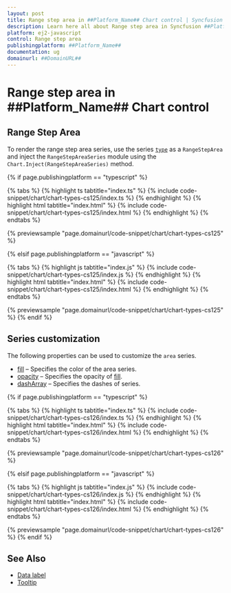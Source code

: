 ```yaml
---
layout: post
title: Range step area in ##Platform_Name## Chart control | Syncfusion
description: Learn here all about Range step area in Syncfusion ##Platform_Name## Chart control of Syncfusion Essential JS 2 and more.
platform: ej2-javascript
control: Range step area 
publishingplatform: ##Platform_Name##
documentation: ug
domainurl: ##DomainURL##
---
```


# Range step area in ##Platform_Name## Chart control

## Range Step Area

To render the range step area series, use the series [`type`](../api/chart/seriesModel/#type) as a `RangeStepArea` and inject the `RangeStepAreaSeries` module using the `Chart.Inject(RangeStepAreaSeries)` method.

{% if page.publishingplatform == "typescript" %}

 {% tabs %}
{% highlight ts tabtitle="index.ts" %}
{% include code-snippet/chart/chart-types-cs125/index.ts %}
{% endhighlight %}
{% highlight html tabtitle="index.html" %}
{% include code-snippet/chart/chart-types-cs125/index.html %}
{% endhighlight %}
{% endtabs %}
        
{% previewsample "page.domainurl/code-snippet/chart/chart-types-cs125" %}

{% elsif page.publishingplatform == "javascript" %}

{% tabs %}
{% highlight js tabtitle="index.js" %}
{% include code-snippet/chart/chart-types-cs125/index.js %}
{% endhighlight %}
{% highlight html tabtitle="index.html" %}
{% include code-snippet/chart/chart-types-cs125/index.html %}
{% endhighlight %}
{% endtabs %}

{% previewsample "page.domainurl/code-snippet/chart/chart-types-cs125" %}
{% endif %}

## Series customization

The following properties can be used to customize the `area` series.

* [fill](../api/chart/seriesModel/#fill) – Specifies the color of the area series.
* [opacity](../api/chart/seriesModel/#opacity) – Specifies the opacity of [fill](../api/chart/seriesModel/#fill).
* [dashArray](../api/chart/seriesModel/#dasharray) – Specifies the dashes of series.

{% if page.publishingplatform == "typescript" %}

 {% tabs %}
{% highlight ts tabtitle="index.ts" %}
{% include code-snippet/chart/chart-types-cs126/index.ts %}
{% endhighlight %}
{% highlight html tabtitle="index.html" %}
{% include code-snippet/chart/chart-types-cs126/index.html %}
{% endhighlight %}
{% endtabs %}
        
{% previewsample "page.domainurl/code-snippet/chart/chart-types-cs126" %}

{% elsif page.publishingplatform == "javascript" %}

{% tabs %}
{% highlight js tabtitle="index.js" %}
{% include code-snippet/chart/chart-types-cs126/index.js %}
{% endhighlight %}
{% highlight html tabtitle="index.html" %}
{% include code-snippet/chart/chart-types-cs126/index.html %}
{% endhighlight %}
{% endtabs %}

{% previewsample "page.domainurl/code-snippet/chart/chart-types-cs126" %}
{% endif %}

## See Also

* [Data label](./data-labels/)
* [Tooltip](./tool-tip/)